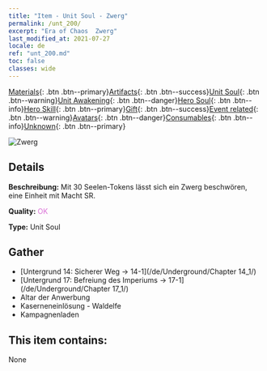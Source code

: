```yaml
---
title: "Item - Unit Soul - Zwerg"
permalink: /unt_200/
excerpt: "Era of Chaos  Zwerg"
last_modified_at: 2021-07-27
locale: de
ref: "unt_200.md"
toc: false
classes: wide
---
```

 [Materials](/ItemsDE/){: .btn .btn--primary}[Artifacts](/ItemsDE/Artifacts/){: .btn .btn--success}[Unit Soul](/ItemsDE/UnitSoul/){: .btn .btn--warning}[Unit Awakening](/ItemsDE/UnitAwakening/){: .btn .btn--danger}[Hero Soul](/ItemsDE/HeroSoul/){: .btn .btn--info}[Hero Skill](/ItemsDE/HeroSkill/){: .btn .btn--primary}[Gift](/ItemsDE/Gift/){: .btn .btn--success}[Event related](/ItemsDE/Events/){: .btn .btn--warning}[Avatars](/ItemsDE/Avatars/){: .btn .btn--danger}[Consumables](/ItemsDE/Consumables/){: .btn .btn--info}[Unknown](/ItemsDE/Unknown/){: .btn .btn--primary}

 ![Zwerg](/images/u/ti_airen.jpg)

## Details
 **Beschreibung:** Mit 30 Seelen-Tokens lässt sich ein Zwerg beschwören, eine Einheit mit Macht SR.

 **Quality:** <span style="color: #DA70D6">OK</span>

 **Type:** Unit Soul

## Gather

*    [Untergrund 14: Sicherer Weg -> 14-1](/de/Underground/Chapter 14_1/) 
*    [Untergrund 17: Befreiung des Imperiums -> 17-1](/de/Underground/Chapter 17_1/) 
*    Altar der Anwerbung 
*    Kaserneneinlösung - Waldelfe 
*    Kampagnenladen 

## This item contains:

  None

